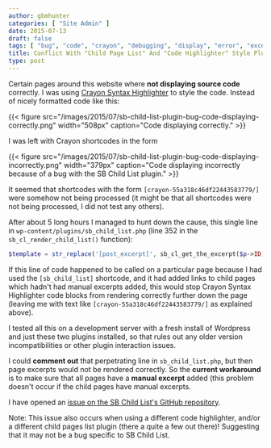 ```yaml
---
author: gbmhunter
categories: [ "Site Admin" ] 
date: 2015-07-13
draft: false
tags: [ "bug", "code", "crayon", "debugging", "display", "error", "excerpt", "manual", "PHP", "plugin", "sb child list", "syntax highlighter", "Wordpress" ] 
title: Conflict With "Child Page List" And "Code Highlighter" Style Plugins
type: post
---
```


Certain pages around this website where **not displaying source code** correctly. I was using [Crayon Syntax Highlighter](https://wordpress.org/plugins/crayon-syntax-highlighter/) to style the code. Instead of nicely formatted code like this:

{{< figure src="/images/2015/07/sb-child-list-plugin-bug-code-displaying-correctly.png" width="508px" caption="Code displaying correctly."  >}}

I was left with Crayon shortcodes in the form

{{< figure src="/images/2015/07/sb-child-list-plugin-bug-code-displaying-incorrectly.png" width="379px" caption="Code displaying incorrectly because of a bug with the SB Child List plugin."  >}}

It seemed that shortcodes with the form `[crayon-55a318c46df22443583779/]` were somehow not being processed (it might be that all shortcodes were not being processed, I did not test any others).

After about 5 long hours I managed to hunt down the cause, this single line in `wp-content/plugins/sb_child_list.php` (line 352 in the `sb_cl_render_child_list()` function):

```php
$template = str_replace('[post_excerpt]', sb_cl_get_the_excerpt($p->ID), $template);
```

If this line of code happened to be called on a particular page because I had used the `[sb_child_list]` shortcode, and it had added links to child pages which hadn't had manual excerpts added, this would stop Crayon Syntax Highlighter code blocks from rendering correctly further down the page (leaving me with text like `[crayon-55a318c46df22443583779/]` as explained above).

I tested all this on a development server with a fresh install of Wordpress and just these two plugins installed, so that rules out any older version incompatibilities or other plugin interaction issues.

I could **comment out** that perpetrating line in `sb_child_list.php`, but then page excerpts would not be rendered correctly. So the **current workaround** is to make sure that all pages have a **manual excerpt** added (this problem doesn't occur if the child pages have manual excerpts.

I have opened an [issue on the SB Child List's GitHub repository](https://github.com/aramk/crayon-syntax-highlighter/issues/269).

Note: This issue also occurs when using a different code highlighter, and/or a different child pages list plugin (there a quite a few out there)! Suggesting that it may not be a bug specific to SB Child List.
